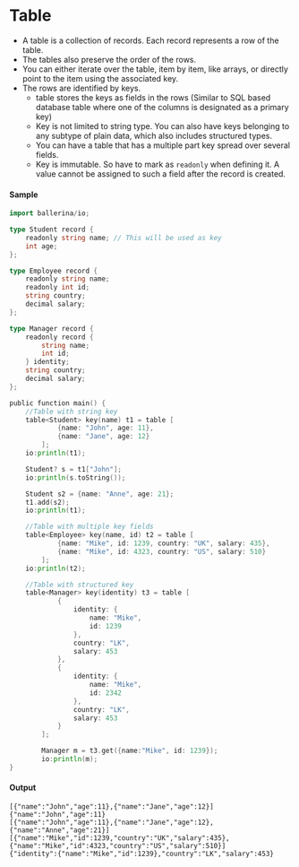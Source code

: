 # Table

- A table is a collection of records. Each record represents a row of the table.
- The tables also preserve the order of the rows.
- You can either iterate over the table, item by item, like arrays, or directly point to the item using the associated key.
- The rows are identified by keys.
  - table stores the keys as fields in the rows (Similar to SQL based database table where one of the columns is designated as a primary key)
  - Key is not limited to string type. You can also have keys belonging to any subtype of plain data, which also includes structured types.
  - You can have a table that has a multiple part key spread over several fields.
  - Key is immutable. So have to mark as `readonly` when defining it. A value cannot be assigned to such a field after the record is created.

#### Sample

```go
import ballerina/io;

type Student record {
    readonly string name; // This will be used as key
    int age;
};

type Employee record {
    readonly string name;
    readonly int id;
    string country;
    decimal salary;
};

type Manager record {
    readonly record {
        string name;
        int id;
    } identity;
    string country;
    decimal salary;
};

public function main() {
    //Table with string key
    table<Student> key(name) t1 = table [
            {name: "John", age: 11},
            {name: "Jane", age: 12}
        ];
    io:println(t1);

    Student? s = t1["John"];
    io:println(s.toString());

    Student s2 = {name: "Anne", age: 21};
    t1.add(s2);
    io:println(t1);

    //Table with multiple key fields
    table<Employee> key(name, id) t2 = table [
            {name: "Mike", id: 1239, country: "UK", salary: 435},
            {name: "Mike", id: 4323, country: "US", salary: 510}
        ];
    io:println(t2);

    //Table with structured key
    table<Manager> key(identity) t3 = table [
            {
                identity: {
                    name: "Mike",
                    id: 1239
                },
                country: "LK",
                salary: 453
            },
            {
                identity: {
                    name: "Mike",
                    id: 2342
                },
                country: "LK",
                salary: 453
            }
        ];

        Manager m = t3.get({name:"Mike", id: 1239});
        io:println(m);
}
```

#### Output

```
[{"name":"John","age":11},{"name":"Jane","age":12}]
{"name":"John","age":11}
[{"name":"John","age":11},{"name":"Jane","age":12},{"name":"Anne","age":21}]
[{"name":"Mike","id":1239,"country":"UK","salary":435},{"name":"Mike","id":4323,"country":"US","salary":510}]
{"identity":{"name":"Mike","id":1239},"country":"LK","salary":453}
```

